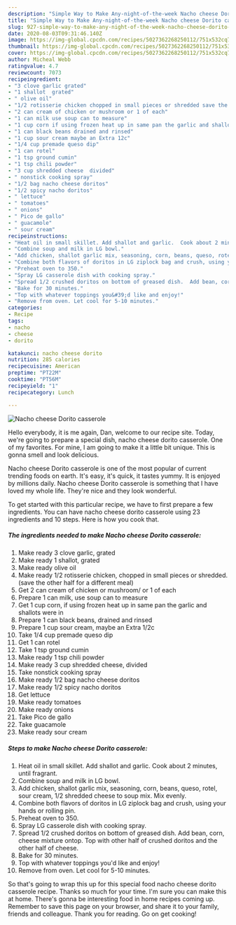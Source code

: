 ```yaml
---
description: "Simple Way to Make Any-night-of-the-week Nacho cheese Dorito casserole"
title: "Simple Way to Make Any-night-of-the-week Nacho cheese Dorito casserole"
slug: 927-simple-way-to-make-any-night-of-the-week-nacho-cheese-dorito-casserole
date: 2020-08-03T09:31:46.140Z
image: https://img-global.cpcdn.com/recipes/5027362268250112/751x532cq70/nacho-cheese-dorito-casserole-recipe-main-photo.jpg
thumbnail: https://img-global.cpcdn.com/recipes/5027362268250112/751x532cq70/nacho-cheese-dorito-casserole-recipe-main-photo.jpg
cover: https://img-global.cpcdn.com/recipes/5027362268250112/751x532cq70/nacho-cheese-dorito-casserole-recipe-main-photo.jpg
author: Micheal Webb
ratingvalue: 4.7
reviewcount: 7073
recipeingredient:
- "3 clove garlic grated"
- "1 shallot  grated"
- " olive oil"
- "1/2 rotisserie chicken chopped in small pieces or shredded save the other half for a different meal"
- "2 can cream of chicken or mushroom or 1 of each"
- "1 can milk use soup can to measure"
- "1 cup corn if using frozen heat up in same pan the garlic and shallots were in"
- "1 can black beans drained and rinsed"
- "1 cup sour cream maybe an Extra 12c"
- "1/4 cup premade queso dip"
- "1 can rotel"
- "1 tsp ground cumin"
- "1 tsp chili powder"
- "3 cup shredded cheese  divided"
- " nonstick cooking spray"
- "1/2 bag nacho cheese doritos"
- "1/2 spicy nacho doritos"
- " lettuce"
- " tomatoes"
- " onions"
- " Pico de gallo"
- " guacamole"
- " sour cream"
recipeinstructions:
- "Heat oil in small skillet. Add shallot and garlic.  Cook about 2 minutes, until fragrant."
- "Combine soup and milk in LG bowl."
- "Add chicken, shallot garlic mix, seasoning, corn, beans, queso, rotel, sour cream, 1/2 shredded cheese to soup mix.  Mix evenly."
- "Combine both flavors of doritos in LG ziplock bag and crush, using your hands or rolling pin."
- "Preheat oven to 350."
- "Spray LG casserole dish with cooking spray."
- "Spread 1/2 crushed doritos on bottom of greased dish.  Add bean, corn, cheese mixture ontop. Top with other half of crushed doritos and the other half of cheese."
- "Bake for 30 minutes."
- "Top with whatever toppings you&#39;d like and enjoy!"
- "Remove from oven. Let cool for 5-10 minutes."
categories:
- Recipe
tags:
- nacho
- cheese
- dorito

katakunci: nacho cheese dorito 
nutrition: 285 calories
recipecuisine: American
preptime: "PT22M"
cooktime: "PT56M"
recipeyield: "1"
recipecategory: Lunch

---
```



![Nacho cheese Dorito casserole](https://img-global.cpcdn.com/recipes/5027362268250112/751x532cq70/nacho-cheese-dorito-casserole-recipe-main-photo.jpg)

Hello everybody, it is me again, Dan, welcome to our recipe site. Today, we're going to prepare a special dish, nacho cheese dorito casserole. One of my favorites. For mine, I am going to make it a little bit unique. This is gonna smell and look delicious.

Nacho cheese Dorito casserole is one of the most popular of current trending foods on earth. It's easy, it's quick, it tastes yummy. It is enjoyed by millions daily. Nacho cheese Dorito casserole is something that I have loved my whole life. They're nice and they look wonderful.




To get started with this particular recipe, we have to first prepare a few ingredients. You can have nacho cheese dorito casserole using 23 ingredients and 10 steps. Here is how you cook that.

<!--inarticleads1-->

##### The ingredients needed to make Nacho cheese Dorito casserole:

1. Make ready 3 clove garlic, grated
1. Make ready 1 shallot,  grated
1. Make ready  olive oil
1. Make ready 1/2 rotisserie chicken, chopped in small pieces or shredded. (save the other half for a different meal)
1. Get 2 can cream of chicken or mushroom/ or 1 of each
1. Prepare 1 can milk, use soup can to measure
1. Get 1 cup corn, if using frozen heat up in same pan the garlic and shallots were in
1. Prepare 1 can black beans, drained and rinsed
1. Prepare 1 cup sour cream, maybe an Extra 1/2c
1. Take 1/4 cup premade queso dip
1. Get 1 can rotel
1. Take 1 tsp ground cumin
1. Make ready 1 tsp chili powder
1. Make ready 3 cup shredded cheese,  divided
1. Take  nonstick cooking spray
1. Make ready 1/2 bag nacho cheese doritos
1. Make ready 1/2 spicy nacho doritos
1. Get  lettuce
1. Make ready  tomatoes
1. Make ready  onions
1. Take  Pico de gallo
1. Take  guacamole
1. Make ready  sour cream




<!--inarticleads2-->

##### Steps to make Nacho cheese Dorito casserole:

1. Heat oil in small skillet. Add shallot and garlic.  Cook about 2 minutes, until fragrant.
1. Combine soup and milk in LG bowl.
1. Add chicken, shallot garlic mix, seasoning, corn, beans, queso, rotel, sour cream, 1/2 shredded cheese to soup mix.  Mix evenly.
1. Combine both flavors of doritos in LG ziplock bag and crush, using your hands or rolling pin.
1. Preheat oven to 350.
1. Spray LG casserole dish with cooking spray.
1. Spread 1/2 crushed doritos on bottom of greased dish.  Add bean, corn, cheese mixture ontop. Top with other half of crushed doritos and the other half of cheese.
1. Bake for 30 minutes.
1. Top with whatever toppings you&#39;d like and enjoy!
1. Remove from oven. Let cool for 5-10 minutes.




So that's going to wrap this up for this special food nacho cheese dorito casserole recipe. Thanks so much for your time. I'm sure you can make this at home. There's gonna be interesting food in home recipes coming up. Remember to save this page on your browser, and share it to your family, friends and colleague. Thank you for reading. Go on get cooking!
